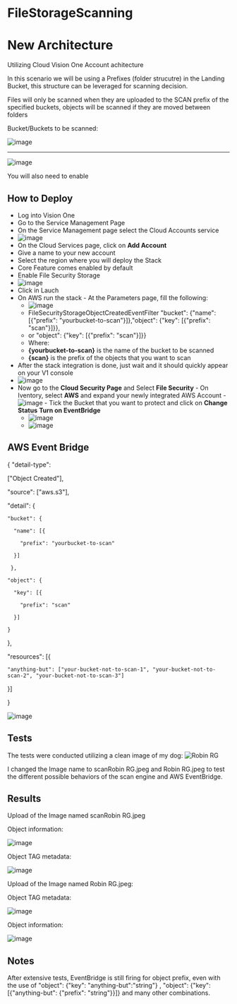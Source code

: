 # FileStorageScanning

# New Architecture

Utilizing Cloud Vision One Account achitecture

In this scenario we will be using a Prefixes (folder strucutre) in the Landing Bucket, this structure can be leveraged for scanning decision.

Files will only be scanned when they are uploaded to the SCAN prefix of the specified buckets, objects will be scanned if they are moved between folders

Bucket/Buckets to be scanned:


![image](https://github.com/VitorCora/FileStorageScanning/assets/59590152/cff4a335-48c3-438d-aa00-870575c1c32e)

----

![image](https://github.com/VitorCora/FileStorageScanning/assets/59590152/7ab1628a-9e4d-40d1-8943-d061f2f7e148)

You will also need to enable 

 ## How to Deploy

 - Log into Vision One
 - Go to the Service Management Page
 - On the Service Management page select the Cloud Accounts service
 - ![image](https://github.com/VitorCora/FileStorageScanning/assets/59590152/ac9e89c1-10b0-4d28-b7e7-f27cccb61b47)
  - On the Cloud Services page, click on **Add Account**
   - Give a name to your new account
   - Select the region where you will deploy the Stack
   - Core Feature comes enabled by default
   - Enable File Security Storage
   - ![image](https://github.com/VitorCora/FileStorageScanning/assets/59590152/b077c6d5-262b-4e8f-afe4-08fd30eb3ca5)
   - Click in Lauch
   - On AWS run the stack
    - At the Parameters page, fill the following:
     - ![image](https://github.com/VitorCora/FileStorageScanning/assets/59590152/42a335a7-f208-4107-ab28-26e0fd58e085)
     - FileSecurityStorageObjectCreatedEventFilter
        "bucket": {"name": [{"prefix": "yourbucket-to-scan"}]},"object": {"key": [{"prefix": "scan"}]}},  
      - or
        "object": {"key": [{"prefix": "scan"}]}}
      - Where:
       - **{yourbucket-to-scan}** is the name of the bucket to be scanned
       - **{scan}** is the prefix of the objects that you want to scan
   - After the stack integration is done, just wait and it should quickly appear on your V1 console
   - ![image](https://github.com/VitorCora/FileStorageScanning/assets/59590152/0a698e00-bfda-4732-a698-665b0bfdeefc)
   - Now go to the **Cloud Security Page** and Select **File Security**
    - On Iventory, select **AWS** and expand your newly integrated AWS Account
    - ![image](https://github.com/VitorCora/FileStorageScanning/assets/59590152/e86d7771-1c73-480a-b51b-03e52c0ea851)
    - Tick the Bucket that you want to protect and click on **Change Status** **Turn on EventBridge**
     - ![image](https://github.com/VitorCora/FileStorageScanning/assets/59590152/4696ffad-0a20-4572-862b-977569fbd60e)
     - ![image](https://github.com/VitorCora/FileStorageScanning/assets/59590152/827d3117-885f-42c8-955b-245c01739ef3)


  ## AWS Event Bridge




{ "detail-type": 

  ["Object Created"], 
  
  "source": ["aws.s3"], 
  
  "detail": { 
  
    "bucket": { 
    
      "name": [{ 
      
        "prefix": "yourbucket-to-scan" 
        
      }] 
     
     },
    
    "object": { 
      
      "key": [{
        
        "prefix": "scan" 
      
      }] 
    
    } 
  }, 
  
  "resources": [{
    
    "anything-but": ["your-bucket-not-to-scan-1", "your-bucket-not-to-scan-2", "your-bucket-not-to-scan-3"] 
  
  }] 

}

![image](https://github.com/VitorCora/FileStorageScanning/assets/59590152/59bab939-a1ad-4dd8-8002-a93fe1884e81)


## Tests

The tests were conducted utilizing a clean image of my dog:
![Robin RG](https://github.com/VitorCora/FileStorageScanning/assets/59590152/9ebc9258-82e2-44a5-8dc7-543a6ff74826)

I changed the Image name to scanRobin RG.jpeg and Robin RG.jpeg to test the different possible behaviors of the scan engine and AWS EventBridge.
  
## Results

Upload of the Image named scanRobin RG.jpeg

Object information:

![image](https://github.com/VitorCora/FileStorageScanning/assets/59590152/d1d3794d-d941-4884-be2d-3eabef774a0b)

Object TAG metadata:

![image](https://github.com/VitorCora/FileStorageScanning/assets/59590152/760cd8ad-135e-4c39-bfc3-313a845ae0e1)

Upload of the Image named Robin RG.jpeg:

Object TAG metadata:

![image](https://github.com/VitorCora/FileStorageScanning/assets/59590152/497c8bca-b174-4de4-973e-b65e6a575fe5)

Object information:

![image](https://github.com/VitorCora/FileStorageScanning/assets/59590152/a1ff1303-7742-440f-b592-1f294e47ace4)


## Notes

After extensive tests, EventBridge is still firing for object prefix, even with the use of "object": {"key": "anything-but":"string"} , "object": {"key": [{"anything-but": {"prefix": "string"}}]} and many other combinations.






